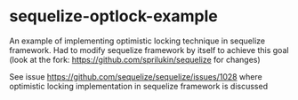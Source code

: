 # sequelize-optlock-example

An example of implementing optimistic locking technique in sequelize framework.
Had to modify sequelize framework by itself to achieve this goal 
(look at the fork: https://github.com/sprilukin/sequelize for changes)

See issue https://github.com/sequelize/sequelize/issues/1028
where optimistic locking implementation in sequelize framework is discussed
